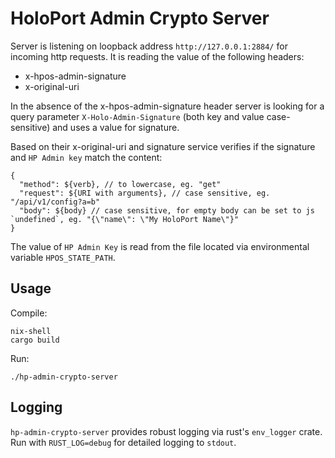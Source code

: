 # HoloPort Admin Crypto Server

Server is listening on loopback address `http://127.0.0.1:2884/` for incoming http requests. It is reading the value of the following headers:
- x-hpos-admin-signature
- x-original-uri

In the absence of the x-hpos-admin-signature header server is looking for a query parameter `X-Holo-Admin-Signature` (both key and value case-sensitive) and uses a value for signature.

Based on their x-original-uri and signature service verifies if the signature and `HP Admin key` match the content:
```
{
  "method": ${verb}, // to lowercase, eg. "get"
  "request": ${URI with arguments}, // case sensitive, eg. "/api/v1/config?a=b"
  "body": ${body} // case sensitive, for empty body can be set to js `undefined`, eg. "{\"name\": \"My HoloPort Name\"}"
}
```
The value of `HP Admin Key` is read from the file located via environmental variable `HPOS_STATE_PATH`.

## Usage
Compile:
```
nix-shell
cargo build
```

Run:
```
./hp-admin-crypto-server
```

## Logging
`hp-admin-crypto-server` provides robust logging via rust's `env_logger` crate. Run with `RUST_LOG=debug` for detailed logging to `stdout`.